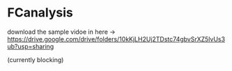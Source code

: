 # FCanalysis

download the sample vidoe in here -> 
https://drive.google.com/drive/folders/10kKjLH2Uj2TDstc74gbvSrXZ5lvUs3ub?usp=sharing

(currently blocking)
